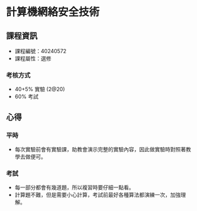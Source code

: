 # 計算機網絡安全技術



## 課程資訊

* 課程編號：40240572
* 課程屬性：選修

### 考核方式

* 40+5% 實驗 (2@20)
* 60% 考試



## 心得

### 平時

* 每次實驗前會有實驗課，助教會演示完整的實驗內容，因此做實驗時對照著教學去做便可。



### 考試

* 每一部分都會有幾道題，所以複習時要仔細一點看。
* 計算題不難，但是需要小心計算，考試前最好各種算法都演練一次，加強理解。
